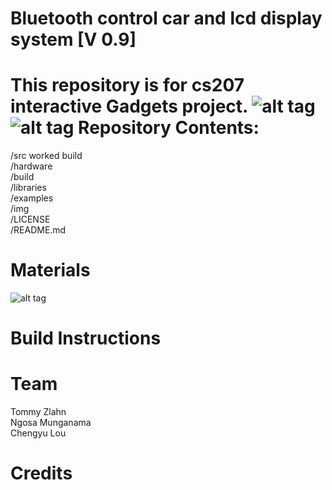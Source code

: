 Bluetooth control car and lcd display system [V 0.9]
===================================
This repository is for cs207 interactive Gadgets project.
![alt tag](https://github.com/oscar666666/cs207project/blob/master/img/P70410-142914.jpg)
![alt tag](https://github.com/oscar666666/cs207project/blob/master/img/P70410-142932.jpg)
Repository Contents:
===================================
/src worked build<br />
/hardware <br />
/build <br />
/libraries <br />
/examples <br />
/img <br />
/LICENSE <br />
/README.md <br />

Materials
===================================
![alt tag](https://github.com/oscar666666/cs207project/blob/master/img/Cap87654ture.JPG)

Build Instructions
===================================

Team
===================================
Tommy Zlahn<br />
Ngosa Munganama<br />
Chengyu Lou<br />


Credits
===================================

